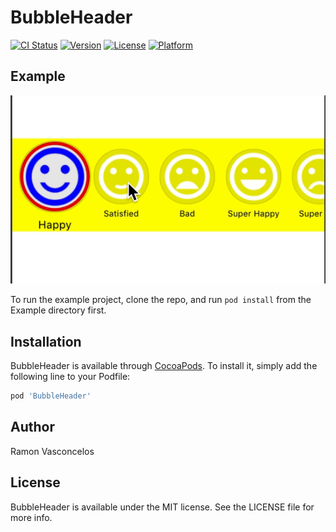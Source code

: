 # BubbleHeader

[![CI Status](https://img.shields.io/travis/ramonvasc/BubbleHeader.svg?style=flat)](https://travis-ci.org/ramonvasc/BubbleHeader)
[![Version](https://img.shields.io/cocoapods/v/BubbleHeader.svg?style=flat)](https://cocoapods.org/pods/BubbleHeader)
[![License](https://img.shields.io/cocoapods/l/BubbleHeader.svg?style=flat)](https://cocoapods.org/pods/BubbleHeader)
[![Platform](https://img.shields.io/cocoapods/p/BubbleHeader.svg?style=flat)](https://cocoapods.org/pods/BubbleHeader)

## Example

![](BubbleHeader.gif)

To run the example project, clone the repo, and run `pod install` from the Example directory first.

## Installation

BubbleHeader is available through [CocoaPods](https://cocoapods.org). To install
it, simply add the following line to your Podfile:

```ruby
pod 'BubbleHeader'
```

## Author

Ramon Vasconcelos

## License

BubbleHeader is available under the MIT license. See the LICENSE file for more info.
